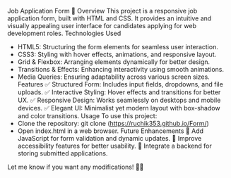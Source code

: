Job Application Form 🌟
Overview
This project is a responsive job application form, built with HTML and CSS. It provides an intuitive and visually appealing user interface for candidates applying for web development roles.
Technologies Used
- HTML5: Structuring the form elements for seamless user interaction.
- CSS3: Styling with hover effects, animations, and responsive layout.
- Grid & Flexbox: Arranging elements dynamically for better design.
- Transitions & Effects: Enhancing interactivity using smooth animations.
- Media Queries: Ensuring adaptability across various screen sizes.
Features
✅ Structured Form: Includes input fields, dropdowns, and file uploads.
✅ Interactive Styling: Hover effects and transitions for better UX.
✅ Responsive Design: Works seamlessly on desktops and mobile devices.
✅ Elegant UI: Minimalist yet modern layout with box-shadow and color transitions.
Usage
To use this project:
- Clone the repository:
git clone (https://ruchik353.github.io/Form/)
- Open index.html in a web browser.
Future Enhancements
🔹 Add JavaScript for form validation and dynamic updates.
🔹 Improve accessibility features for better usability.
🔹 Integrate a backend for storing submitted applications.

Let me know if you want any modifications! 🚀✨
